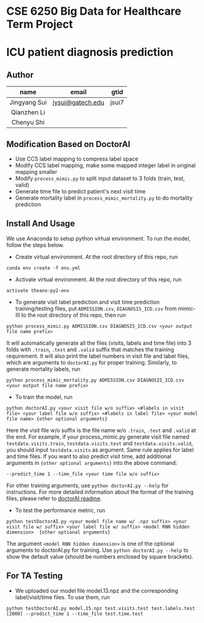 # CSE 6250 Big Data for Healthcare Term Project
# ICU patient diagnosis prediction

## Author
name|email|gtid
:-:|:-:|:-:
Jingyang Sui|jysui@gatech.edu|jsui7
Qianzhen Li||
Chenyu Shi||

## Modification Based on DoctorAI
+ Use CCS label mapping to compress label space
+ Modify CCS label mapping, make some mapped integer label in original mapping smaller
+ Modify `process_mimic.py` to split input dataset to 3 folds (train, test, valid)
+ Generate time file to predict patient's next visit time 
+ Generate mortality label in `process_mimic_mortality.py` to do mortality prediction 

## Install And Usage
We use Anaconda to setup python virtual environment. To run the model, follow the steps below.
+ Create virtual environment. At the root directory of this repo, run 
```
conda env create -f env.yml
```
+ Activate virtual environment. At the root directory of this repo, run 
```
activate theano-py2-env
```
+ To generate visit label prediction and visit time prediction training/testing files, put `ADMISSION.csv`, `DIAGNOSIS_ICD.csv` from mimic-III to the root directory of this repo, then run
```
python process_mimic.py ADMISSION.csv DIAGNOSIS_ICD.csv <your output file name prefix>
```
It will automatically generate all the files (visits, labels and time file) into 3 folds with `.train`, `.test` and `.valid` suffix that matches the training requirement. It will also print the label numbers in visit file and label files, which are arguments to `doctorAI.py` for proper training.
Similarly, to generate mortality labels, run
```
python process_mimic_mortality.py ADMISSION.csv DIAGNOSIS_ICD.csv <your output file name prefix>
```
+ To train the model, run
```
python doctorAI.py <your visit file w/o suffix> <#labels in visit file> <your label file w/o suffix> <#labels in label file> <your model file name> {other optional arguments}
```
Here the visit file w/o suffix is the file name w/o `.train`, `.test` and `.valid` at the end. For example, if your process_mimic.py generate visit file named `testdata.visits.train`, `testdata.visits.test` and `testdata.visits.valid`, you should input `testdata.visits` as argument. Same rule applies for label and time files.
If you want to also predict visit time, add additional arguments in `{other optional arguments}` into the above command:
```
--predict_time 1 --time_file <your time file w/o suffix>
```
For other training arguments, use `python doctorAI.py --help` for instructions. 
For more detailed information about the format of the training files, please refer to [doctorAI readme](https://github.com/mp2893/doctorai).
+ To test the performance metric, run
```
python testDoctorAI.py <your model file name w/ .npz suffix> <your visit file w/ suffix> <your label file w/ suffix> <model RNN hidden dimension>  {other optional arguments}
```
The argument `<model RNN hidden dimension>` is one of the optional arguments to doctorAI.py for training. Use `python doctorAI.py --help` to show the default value (should be numbers enclosed by square brackets).

## For TA Testing
+ We uploaded our model file model.13.npz and the corresponding label/visit/time files. To use them, run
```
python testDoctorAI.py model.15.npz test.visits.test test.labels.test [2000] --predict_time 1 --time_file test.time.test
``` 